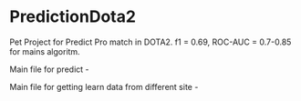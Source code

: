 # PredictionDota2
Pet Project for Predict Pro match in DOTA2. f1 = 0.69, ROC-AUC = 0.7-0.85 for mains algoritm.

Main file for predict - 

Main file for getting learn data from different site - 
